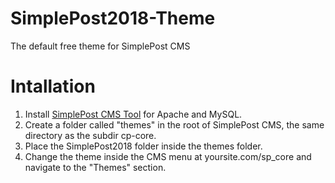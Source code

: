 # SimplePost2018-Theme
The default free theme for SimplePost CMS

# Intallation
1. Install [SimplePost CMS Tool](https://github.com/adhj1400/SimplePost-CMS) for Apache and MySQL.
1. Create a folder called "themes" in the root of SimplePost CMS, the same directory as the subdir cp-core.
1. Place the SimplePost2018 folder inside the themes folder.
1. Change the theme inside the CMS menu at yoursite.com/sp_core and navigate to the "Themes" section.
